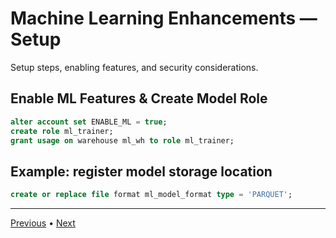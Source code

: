 # Machine Learning Enhancements — Setup

Setup steps, enabling features, and security considerations.


## Enable ML Features & Create Model Role
```sql
alter account set ENABLE_ML = true;
create role ml_trainer;
grant usage on warehouse ml_wh to role ml_trainer;
```
## Example: register model storage location
```sql
create or replace file format ml_model_format type = 'PARQUET';
```

---

[Previous](./2-intro.md) • [Next](./4-usage-and-scenarios.md)
